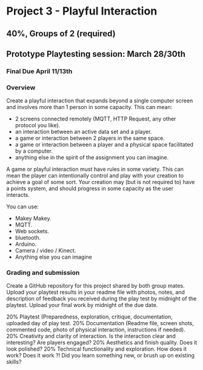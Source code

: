 # Project 3 - Playful Interaction 
## 40%, Groups of 2 (required)
## Prototype Playtesting session: March 28/30th 
### Final Due April 11/13th 

### Overview
Create a playful interaction that expands beyond a single computer screen and involves more than 1 person in some capacity. This can mean:  
- 2 screens connected remotely (MQTT, HTTP Request, any other protocol you like). 
- an interaction between an active data set and a player.    
- a game or interaction between 2 players in the same space. 
- a game or interaction between a player and a physical space facilitated by a computer. 
- anything else in the spirit of the assignment you can imagine.   

A game or playful interaction must have rules in some variety. This can mean the player can intentionally control and play with your creation to achieve a goal of some sort. Your creation may (but is not required to) have a points system, and should progress in some capacity as the user interacts. 

You can use: 
- Makey Makey. 
- MQTT. 
- Web sockets. 
- bluetooth. 
- Arduino. 
- Camera / video / Kinect.  
- Anything else you can imagine 

### Grading and submission 

Create a GitHub repository for this project shared by both group mates. Upload your playtest results in your readme file with photos, notes, and description of feedback you received during the play test by midnight of the playtest. Upload your final work by midnight of the due date. 

20% Playtest (Preparedness, exploration, critique, documentation, uploaded day of play test. 
20% Documentation (Readme file, screen shots, commented code, photo of physical interaction, instructions if needed). 
20% Creativity and clarity of interaction. Is the interaction clear and interesting? Are players engaged? 
20% Aesthetics and finish quality. Does it look polished? 
20% Technical functionality and exploration. How does it work? Does it work ?!  Did you learn something new, or brush up on existing skills?   